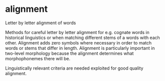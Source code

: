 # alignment
Letter by letter alignment of words

Methods for careful letter by letter alignment for e.g. cognate words in historical linguistics or 
when matching different stems of a words with each other. Alignment adds zero symbols where necessary 
in order to match words or stems that differ in length. Alignment is particularly important in 
two-level morphology because the alignment determines what morphophonemes there will be.

Linguistically relevant criteria are needed exploited for good quality alignment.
